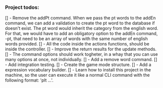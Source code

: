 ### Project todos:

[] - Remove the addPt command.
When we pass the pt words to the addEn command, we can add a validation to create the pt word to the database if doesn't exist. The pt word would inherit the category from the english word. For that, we would have to add an obligatory option to the addEn command, -pt, that need to be an array of words with the same number of english words provided.
[] - All the code inside the actions functions, should be inside the controller.
[] - Improve the return results for the update methods.
[] - The command options should work togheter, in a whay that you can use many options at once, not individually.
[] - Add a remove word command.
[] - Add integration testing.
[] - Create the game mode structure.
[] - Add a expression vocabulary builder.
[] - Learn how to install this project in the machine, so the user can execute it like a normal CLI command with the following format: 'plt ...'.
